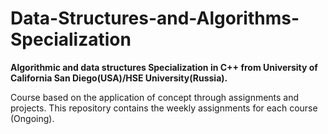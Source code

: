 # Data-Structures-and-Algorithms-Specialization

__Algorithmic and data structures Specialization in C++ from University of California San Diego(USA)/HSE University(Russia).__

Course based on the application of concept through assignments and projects. This repository contains the weekly assignments for each course (Ongoing).
